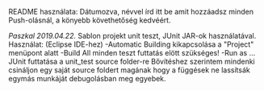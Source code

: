 README használata:
Dátumozva, névvel írd itt be amit hozzáadsz minden Push-olásnál, a könyebb követhetőség kedvéért. 

*Paszkal 2019.04.22.*
  Sablon projekt unit teszt, JUnit JAR-ok használatával. 
  Használat: (Eclipse IDE-hez)
    -Automatic Building kikapcsolása a "Project" menüpont alatt
    -Build All minden teszt futtatás elött szükséges!
    -Run as ... JUnit futtatása a unit_test source folder-re
  Bővítéshez szerintem mindenki csináljon egy saját source foldert magának hogy a függések ne lassítsák egymás munkáját debugolásban meg egyebek. 
